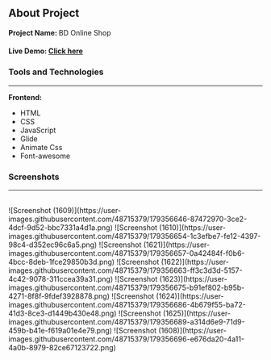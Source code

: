 <h2>About Project</h2>

<b>Project Name: </b> BD Online Shop 

<h4>Live Demo: <a href="https://inspiring-mcnulty-36bc37.netlify.app/">Click here</a </h4> 



<h3>Tools and Technologies </h3>
<hr />

<b>Frontend: </b>
<ul>
  <li> HTML </li>
  <li> CSS </li>
  <li> JavaScript </li>
  <li> Glide </li>
  <li> Animate Css </li>
  <li> Font-awesome </li>
 
</ul>
 
<h3> Screenshots </h3>
<hr />
<br />
![Screenshot (1609)](https://user-images.githubusercontent.com/48715379/179356646-87472970-3ce2-4dcf-9d52-bbc7331a4d1a.png)
![Screenshot (1610)](https://user-images.githubusercontent.com/48715379/179356654-1c3efbe7-fe12-4397-98c4-d352ec96c6a5.png)
![Screenshot (1621)](https://user-images.githubusercontent.com/48715379/179356657-0a42484f-f0b6-4bcc-8deb-1fce29850b3d.png)
![Screenshot (1622)](https://user-images.githubusercontent.com/48715379/179356663-ff3c3d3d-5157-4c42-9078-311ccea39a31.png)
![Screenshot (1623)](https://user-images.githubusercontent.com/48715379/179356675-b91ef802-b95b-4271-8f8f-9fdef3928878.png)
![Screenshot (1624)](https://user-images.githubusercontent.com/48715379/179356686-4b679f55-ba72-41d3-8ce3-d1449b430e48.png)
![Screenshot (1625)](https://user-images.githubusercontent.com/48715379/179356689-a314d6e9-71d9-459b-b41e-f619a01e4e79.png)
![Screenshot (1608)](https://user-images.githubusercontent.com/48715379/179356696-e676da20-4a11-4a0b-8979-82ce67123722.png)
